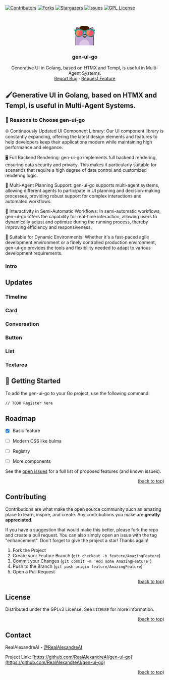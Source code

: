 
<!-- Improved compatibility of back to top link: See: https://github.com/RealAlexandreAI/gen-ui-go/pull/73 -->
<a name="readme-top"></a>
<!--
*** Thanks for checking out the Best-README-Template. If you have a suggestion
*** that would make this better, please fork the repo and create a pull request
*** or simply open an issue with the tag "enhancement".
*** Don't forget to give the project a star!
*** Thanks again! Now go create something AMAZING! :D
-->



<!-- PROJECT SHIELDS -->
<!--
*** I'm using markdown "reference style" links for readability.
*** Reference links are enclosed in brackets [ ] instead of parentheses ( ).
*** See the bottom of this document for the declaration of the reference variables
*** for contributors-url, forks-url, etc. This is an optional, concise syntax you may use.
*** https://www.markdownguide.org/basic-syntax/#reference-style-links
-->
[![Contributors][contributors-shield]][contributors-url]
[![Forks][forks-shield]][forks-url]
[![Stargazers][stars-shield]][stars-url]
[![Issues][issues-shield]][issues-url]
[![GPL License][license-shield]][license-url]


<!-- PROJECT LOGO -->
<br />
<div align="center">
  <a href="https://github.com/RealAlexandreAI/gen-ui-go">
    <img src="static/logo.png" alt="Logo" width="80" height="80">
  </a>

<h3 align="center">gen-ui-go</h3>

  <p align="center">
    Generative UI in Golang, based on HTMX and Templ, is useful in Multi-Agent Systems.
    <br />
    <a href="https://github.com/RealAlexandreAI/gen-ui-go/issues/new?labels=bug&template=bug-report---.md">Report Bug</a>
    ·
    <a href="https://github.com/RealAlexandreAI/gen-ui-go/issues/new?labels=enhancement&template=feature-request---.md">Request Feature</a>
  </p>
</div>


<!-- ABOUT THE PROJECT -->
## 🖌Generative UI in Golang, based on HTMX and Templ, is useful in Multi-Agent Systems.

### 🌟 Reasons to Choose gen-ui-go

🌐 Continuously Updated UI Component Library: Our UI component library is constantly expanding, offering the latest design elements and features to help developers keep their applications modern while maintaining high performance and elegance.

🖥️ Full Backend Rendering: gen-ui-go implements full backend rendering, ensuring data security and privacy. This makes it particularly suitable for scenarios that require a high degree of data control and customized rendering logic.

🤖 Multi-Agent Planning Support: gen-ui-go supports multi-agent systems, allowing different agents to participate in UI planning and decision-making processes, providing robust support for complex interactions and automated workflows.

🔄 Interactivity in Semi-Automatic Workflows: In semi-automatic workflows, gen-ui-go offers the capability for real-time interaction, allowing users to dynamically adjust and optimize during the running process, thereby improving efficiency and responsiveness.

🔧 Suitable for Dynamic Environments: Whether it's a fast-paced agile development environment or a finely controlled production environment, gen-ui-go provides the tools and flexibility needed to adapt to various development requirements.

### Intro

## Updates 

### Timeline
### Card
### Conversation
### Button
### List
### Textarea


<!-- GETTING STARTED -->
## 🏁 Getting Started
To add the gen-ui-go to your Go project, use the following command:

```
// TODO Register here

```

<!-- ROADMAP -->
## Roadmap

- [x] Basic feature
- [ ] Modern CSS like bulma
- [ ] Registry
- [ ] More components


See the [open issues](https://github.com/RealAlexandreAI/gen-ui-go/issues) for a full list of proposed features (and known issues).

<p align="right">(<a href="#readme-top">back to top</a>)</p>


<!-- CONTRIBUTING -->
## Contributing

Contributions are what make the open source community such an amazing place to learn, inspire, and create. Any contributions you make are **greatly appreciated**.

If you have a suggestion that would make this better, please fork the repo and create a pull request. You can also simply open an issue with the tag "enhancement".
Don't forget to give the project a star! Thanks again!

1. Fork the Project
2. Create your Feature Branch (`git checkout -b feature/AmazingFeature`)
3. Commit your Changes (`git commit -m 'Add some AmazingFeature'`)
4. Push to the Branch (`git push origin feature/AmazingFeature`)
5. Open a Pull Request

<p align="right">(<a href="#readme-top">back to top</a>)</p>

<!-- LICENSE -->
## License

Distributed under the GPLv3 License. See `LICENSE` for more information.

<p align="right">(<a href="#readme-top">back to top</a>)</p>



<!-- CONTACT -->
## Contact

RealAlexandreAI - [@RealAlexandreAI](https://twitter.com/RealAlexandreAI)

Project Link: [https://github.com/RealAlexandreAI/gen-ui-go](https://github.com/RealAlexandreAI/gen-ui-go)

<p align="right">(<a href="#readme-top">back to top</a>)</p>


<!-- MARKDOWN LINKS & IMAGES -->
<!-- https://www.markdownguide.org/basic-syntax/#reference-style-links -->
[contributors-shield]: https://img.shields.io/github/contributors/RealAlexandreAI/gen-ui-go.svg?style=for-the-badge
[contributors-url]: https://github.com/RealAlexandreAI/gen-ui-go/graphs/contributors
[forks-shield]: https://img.shields.io/github/forks/RealAlexandreAI/gen-ui-go.svg?style=for-the-badge
[forks-url]: https://github.com/RealAlexandreAI/gen-ui-go/network/members
[stars-shield]: https://img.shields.io/github/stars/RealAlexandreAI/gen-ui-go.svg?style=for-the-badge
[stars-url]: https://github.com/RealAlexandreAI/gen-ui-go/stargazers
[issues-shield]: https://img.shields.io/github/issues/RealAlexandreAI/gen-ui-go.svg?style=for-the-badge
[issues-url]: https://github.com/RealAlexandreAI/gen-ui-go/issues
[license-shield]: https://img.shields.io/github/license/RealAlexandreAI/gen-ui-go.svg?style=for-the-badge
[license-url]: https://github.com/RealAlexandreAI/gen-ui-go/blob/master/LICENSE
[product-screenshot]: images/screenshot.png


